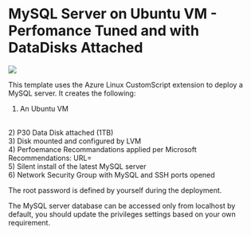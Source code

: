 # MySQL Server on Ubuntu VM - Perfomance Tuned and with DataDisks Attached

<a href="https://portal.azure.com/#create/Microsoft.Template/uri/https%3A%2F%2Fraw.githubusercontent.com%2FMicrosoftCoEX%2Fazure-templates%2Fmaster%2FMySQLVM-Template%2Fazuredeploy.json" target="_blank"><img src="http://azuredeploy.net/deploybutton.png"/></a>

This template uses the Azure Linux CustomScript extension to deploy a MySQL server. 
It creates the following:
<br/>
1) An Ubuntu VM
<br/>
2) P30 Data Disk attached (1TB)
<br/>
3) Disk mounted and configured by LVM
<br/>
4) Perfoemance Recommandations applied per Microsoft Recommendations: URL=
<br/>
5) Silent install of the latest MySQL server
<br/>
6) Network Security Group with MySQL and SSH ports opened

The root password is defined by yourself during the deployment.

The MySQL server database can be accessed only from localhost by default, you should update the privileges settings based on your own requirement.
